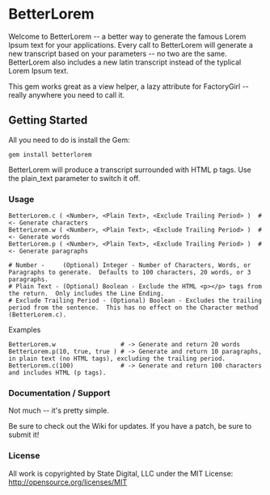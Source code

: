 # BetterLorem #

Welcome to BetterLorem -- a better way to generate the famous Lorem Ipsum text for your applications.  Every call to BetterLorem will generate a new transcript based on your parameters -- no two are the same.  BetterLorem also includes a new latin transcript instead of the typlical Lorem Ipsum text.

This gem works great as a view helper, a lazy attribute for FactoryGirl -- really anywhere you need to call it.


## Getting Started ##

All you need to do is install the Gem:

    gem install betterlorem

BetterLorem will produce a transcript surrounded with HTML p tags.  Use the plain_text parameter to switch it off.


### Usage ###

    BetterLorem.c ( <Number>, <Plain Text>, <Exclude Trailing Period> )  # <- Generate characters
    BetterLorem.w ( <Number>, <Plain Text>, <Exclude Trailing Period> )  # <- Generate words
    BetterLorem.p ( <Number>, <Plain Text>, <Exclude Trailing Period> )  # <- Generate paragraphs

    # Number -     (Optional) Integer - Number of Characters, Words, or Paragraphs to generate.  Defaults to 100 characters, 20 words, or 3 paragraphs.
    # Plain Text - (Optional) Boolean - Exclude the HTML <p></p> tags from the return.  Only includes the Line Ending.
    # Exclude Trailing Period - (Optional) Boolean - Excludes the trailing period from the sentence.  This has no effect on the Character method (BetterLorem.c).

Examples

    BetterLorem.w                  # -> Generate and return 20 words
    BetterLorem.p(10, true, true ) # -> Generate and return 10 paragraphs, in plain text (no HTML tags), excluding the trailing period.
    BetterLorem.c(100)             # -> Generate and return 100 characters and includes HTML (p tags).


### Documentation / Support ###

Not much -- it's pretty simple.

Be sure to check out the Wiki for updates.  If you have a patch, be sure to submit it!


### License ###

All work is copyrighted by State Digital, LLC under the MIT License:  http://opensource.org/licenses/MIT
